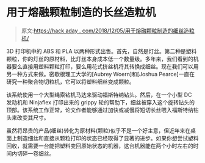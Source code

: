# 用于熔融颗粒制造的长丝造粒机

> 原文:[https://hack aday . com/2018/12/05/用于熔融颗粒制造的细丝造粒机/](https://hackaday.com/2018/12/05/the-filament-pelletizer-for-fused-granular-fabrication/)

3D 打印机中的 ABS 和 PLA 以两种形式出售。首先，自然是灯丝。第二种是塑料颗粒，你的灯丝的原材料，比灯丝本身成本低一个数量级。多年来，我们看到的机器要么直接用塑料颗粒打印，要么用花式挤丝机将其转换成细丝。现在我们可以用另一种方式来做。密歇根理工大学的[Aubrey Woern]和[Joshua Pearce]一直在研究一种聚合物切粒机，它可以将塑料细丝变成颗粒。

该系统使用一个大型绳索钻机马达来驱动福斯特纳钻头。然后，在一个小型 DC 发动机和 Ninjaflex 打印出来的 grippy 轮的帮助下，细丝被穿入这个旋转钻头的顶部。该系统工作正常，论文作者能够通过加快或减慢将短切长丝喂入福斯特纳钻头来改变其尺寸。

虽然将昂贵的产品(细丝)转化为原材料(颗粒)似乎不是一个好主意，但近年来在桌面上制造细丝和直接从颗粒打印的状态已经取得了显著的进步。如果你想尝试塑料回收，就需要一台能把塑料变回原始状态的机器，这台机器能在两个小时左右的时间内切碎一卷细丝。